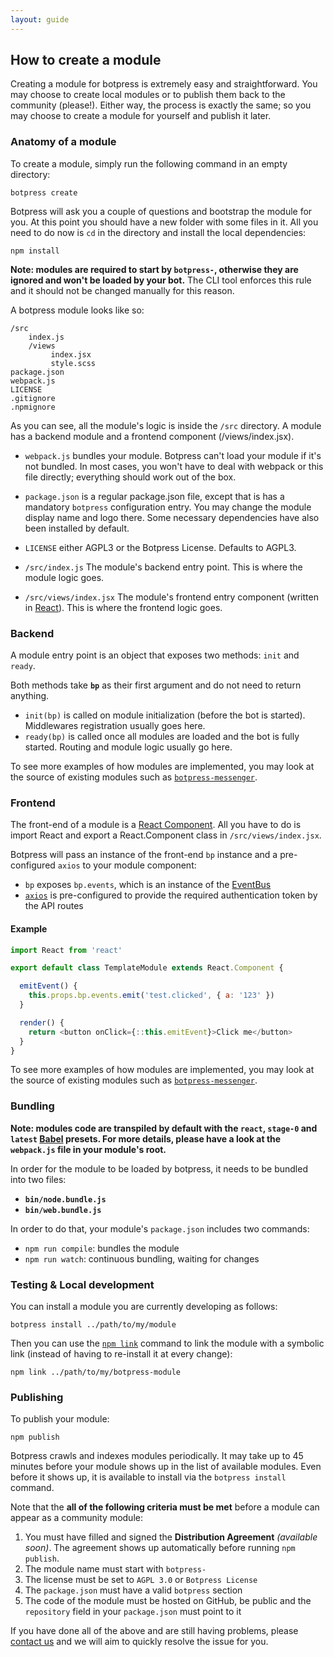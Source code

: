 ```yaml
---
layout: guide
---
```

## How to create a module <a class="toc" id="toc-how-to-create-a-module" href="#toc-how-to-create-a-module"></a>


Creating a module for botpress is extremely easy and straightforward. You may choose to create local modules or to publish them back to the community (please!). Either way, the process is exactly the same; so you may choose to create a module for yourself and publish it later.

### Anatomy of a module <a class="toc" id="toc-anatomy-of-a-module" href="#toc-anatomy-of-a-module"></a>

To create a module, simply run the following command in an empty directory:

```
botpress create
```

Botpress will ask you a couple of questions and bootstrap the module for you. At this point you should have a new folder with some files in it. All you need to do now is `cd` in the directory and install the local dependencies:

```
npm install
```

**Note: modules are required to start by `botpress-`, otherwise they are ignored and won't be loaded by your bot.** The CLI tool enforces this rule and it should not be changed manually for this reason.

A botpress module looks like so:

```
/src
    index.js
    /views
         index.jsx
         style.scss
package.json
webpack.js
LICENSE
.gitignore
.npmignore
```

As you can see, all the module's logic is inside the `/src` directory. A module has a backend module and a frontend component (/views/index.jsx).

- `webpack.js` bundles your module. Botpress can't load your module if it's not bundled. In most cases, you won't have to deal with webpack or this file directly; everything should work out of the box.

- `package.json` is a regular package.json file, except that is has a mandatory `botpress` configuration entry. You may change the module display name and logo there. Some necessary dependencies have also been installed by default.

- `LICENSE` either AGPL3 or the Botpress License. Defaults to AGPL3.

- `/src/index.js` The module's backend entry point. This is where the module logic goes.

- `/src/views/index.jsx` The module's frontend entry component (written in [React](https://facebook.github.io/react/)). This is where the frontend logic goes.

### Backend <a class="toc" id="toc-backend" href="#toc-backend"></a>

A module entry point is an object that exposes two methods: `init` and `ready`.

Both methods take **`bp`** as their first argument and do not need to return anything.

- `init(bp)` is called on module initialization (before the bot is started). Middlewares registration usually goes here.
- `ready(bp)` is called once all modules are loaded and the bot is fully started. Routing and module logic usually go here.

To see more examples of how modules are implemented, you may look at the source of existing modules such as [`botpress-messenger`](https://github.com/botpress/botpress-messenger/blob/master/src/views/index.jsx).

### Frontend <a class="toc" id="toc-frontend" href="#toc-frontend"></a>

The front-end of a module is a [React Component](https://facebook.github.io/react/docs/react-component.html). All you have to do is import React and export a React.Component class in `/src/views/index.jsx`.

Botpress will pass an instance of the front-end `bp` instance and a pre-configured `axios` to your module component:

- `bp` exposes `bp.events`, which is an instance of the [EventBus](/docs/foundamentals/events)
- [`axios`](https://github.com/mzabriskie/axios) is pre-configured to provide the required authentication token by the API routes

#### Example

```js
import React from 'react'

export default class TemplateModule extends React.Component {

  emitEvent() {
    this.props.bp.events.emit('test.clicked', { a: '123' })
  }

  render() {
    return <button onClick={::this.emitEvent}>Click me</button>
  }
}
```

To see more examples of how modules are implemented, you may look at the source of existing modules such as [`botpress-messenger`](https://github.com/botpress/botpress-messenger/blob/master/src/views/index.jsx).

### Bundling <a class="toc" id="toc-bundling" href="#toc-bundling"></a>

**Note: modules code are transpiled by default with the `react`, `stage-0` and `latest` [Babel](http://babeljs.io) presets. For more details, please have a look at the `webpack.js` file in your module's root.**

In order for the module to be loaded by botpress, it needs to be bundled into two files:

- **`bin/node.bundle.js`**
- **`bin/web.bundle.js`**

In order to do that, your module's `package.json` includes two commands:

- `npm run compile`: bundles the module
- `npm run watch`: continuous bundling, waiting for changes

### Testing & Local development <a class="toc" id="toc-testing-local-development" href="#toc-testing-local-development"></a>

You can install a module you are currently developing as follows:

```
botpress install ../path/to/my/module
```

Then you can use the [`npm link`](https://docs.npmjs.com/cli/link) command to link the module with a symbolic link (instead of having to re-install it at every change):

```
npm link ../path/to/my/botpress-module
```

### Publishing <a class="toc" id="toc-publishing" href="#toc-publishing"></a>

To publish your module:

```
npm publish
```

Botpress crawls and indexes modules periodically. It may take up to 45 minutes before your module shows up in the list of available modules. Even before it shows up, it is available to install via the `botpress install` command.

Note that the **all of the following criteria must be met** before a module can appear as a community module:

1. You must have filled and signed the **Distribution Agreement** _(available soon)_. The agreement shows up automatically before running `npm publish`.
2. The module name must start with `botpress-`
3. The license must be set to `AGPL 3.0` or `Botpress License`
4. The `package.json` must have a valid `botpress` section
5. The code of the module must be hosted on GitHub, be public and the `repository` field in your `package.json` must point to it

If you have done all of the above and are still having problems, please [contact us](https://slack.botpress.io) and we will aim to quickly resolve the issue for you.
